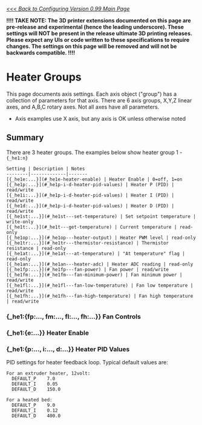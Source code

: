 _[<<< Back to Configuring Version 0.99 Main Page](Configuring-Version-0.99)_

**!!!! TAKE NOTE: The 3D printer extensions documented on this page are pre-release and experimental (hence the leading underscore). These settings will NOT be present in the release ultimate 3D printing releases. Please expect any UIs or code written to these specifications to require changes. The settings on this page will be removed and will not be backwards compatible. !!!!**

# Heater Groups

This page documents axis settings. Each axis object ("group") has a collection of parameters for that axis. There are 6 axis groups, X,Y,Z linear axes, and A,B,C rotary axes. Not all axes have all parameters.

- Axis examples use X axis, but any axis is OK unless otherwise noted

## Summary
There are 3 heater groups. The examples below show heater group 1 - `{_he1:n}`

	Setting | Description | Notes
	--------|-------------|-------
	[{_he1e:...}](#_he1e-heater-enable) | Heater Enable | 0=off, 1=on 
	[{_he1p:...}](#_he1p-i-d-heater-pid-values) | Heater P (PID) | read/write 
	[{_he1i:...}](#_he1p-i-d-heater-pid-values) | Heater I (PID) | read/write 
	[{_he1d:...}](#_he1p-i-d-heater-pid-values) | Heater D (PID) | read/write 
	[{_he1st:...}](#_he1st---set-temperature) | Set setpoint temperature | write-only
	[{_he1t:...}](#_he1t---get-temperature) | Current temperature | read-only
	[{_he1op:...}](#_he1op---heater-output) | Heater PWM level | read-only
	[{_he1tr:...}](#_he1tr---thermistor-resistance) | Thermistor resistance | read-only
	[{_he1at:...}](#_he1at---at-temperature) | "At temperature" flag | read-only 
	[{_he1an:...}](#_he1an---heater-adc) | Heater ADC reading | read-only
	[{_he1fp:...}](#_he1fp---fan-power) | Fan power | read/write
	[{_he1fm:...}](#_he1fm---fan-minimum-power) | Fan minimum power | read/write
	[{_he1fl:...}](#_he1fl---fan-low-temperature) | Fan low temperature | read/write
	[{_he1fh:...}](#_he1fh---fan-high-temperature) | Fan high temperature | read/write

### {_he1:{fp:..., fm:..., fl:..., fh:...}} Fan Controls

### {_he1:{e:...}} Heater Enable

### {_he1:{p:..., i:..., d:...}} Heater PID Values

PID settings for heater feedback loop. Typical default values are:
```
For an extruder heater, 12volt:
  DEFAULT_P    7.0
  DEFAULT_I    0.05
  DEFAULT_D    150.0

For a heated bed:
  DEFAULT_P    9.0
  DEFAULT_I    0.12
  DEFAULT_D    400.0
```
